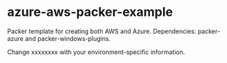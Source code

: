 # azure-aws-packer-example
Packer template for creating both AWS and Azure.  Dependencies: packer-azure and packer-windows-plugins.

Change xxxxxxxx with your environment-specific information.
